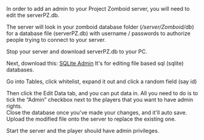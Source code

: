In order to add an admin to your Project Zomboid server, you will need to edit the serverPZ.db.  
  
The server will look in your zomboid database folder (_/server/Zomboid/db_) for a database file (serverPZ.db) with username / passwords to authorize people trying to connect to your server.

Stop your server and download serverPZ.db to your PC.

Next, download this: [SQLite Admin](http://sqliteadmin.orbmu2k.de/) It's for editing file based sql (sqlite) databases.

Go into Tables, click whitelist, expand it out and click a random field (say id)

Then click the Edit Data tab, and you can put data in. All you need to do is to tick the “Admin” checkbox next to the players that you want to have admin rights.  
Close the database once you've made your changes, and it'll auto save.   
Upload the modified file onto the server to replace the existing one.

Start the server and the player should have admin privileges.